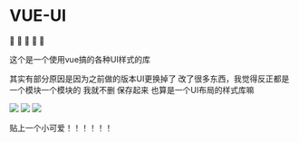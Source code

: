 # VUE-UI

:hatched_chick:	:hatched_chick:	:hatched_chick:	:hatched_chick:	:hatched_chick:	

这个是一个使用vue搞的各种UI样式的库

其实有部分原因是因为之前做的版本UI更换掉了 改了很多东西，我觉得反正都是一个模块一个模块的  我就不删 保存起来 也算是一个UI布局的样式库嘛

![](https://github.com/hahabboom/img-store/blob/master/%E5%86%85%E7%BD%91%E9%80%9A%E6%88%AA%E5%9B%BE20210114095007.png?raw=true)
![](https://github.com/hahabboom/img-store/blob/master/%E5%86%85%E7%BD%91%E9%80%9A%E6%88%AA%E5%9B%BE20210114095029.png?raw=true)
![](https://github.com/hahabboom/img-store/blob/master/%E5%86%85%E7%BD%91%E9%80%9A%E6%88%AA%E5%9B%BE20210114095049.png?raw=true)

贴上一个小可爱！！！！！！
